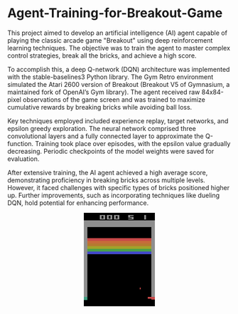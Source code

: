 # Agent-Training-for-Breakout-Game

This project aimed to develop an artificial intelligence (AI) agent capable of playing the classic arcade game "Breakout" using deep reinforcement learning techniques. The objective was to train the agent to master complex control strategies, break all the bricks, and achieve a high score.

To accomplish this, a deep Q-network (DQN) architecture was implemented with the stable-baselines3 Python library. The Gym Retro environment simulated the Atari 2600 version of Breakout (Breakout V5 of Gymnasium, a maintained fork of OpenAI’s Gym library). The agent received raw 84x84-pixel observations of the game screen and was trained to maximize cumulative rewards by breaking bricks while avoiding ball loss.

Key techniques employed included experience replay, target networks, and epsilon greedy exploration. The neural network comprised three convolutional layers and a fully connected layer to approximate the Q-function. Training took place over episodes, with the epsilon value gradually decreasing. Periodic checkpoints of the model weights were saved for evaluation.

After extensive training, the AI agent achieved a high average score, demonstrating proficiency in breaking bricks across multiple levels. However, it faced challenges with specific types of bricks positioned higher up. Further improvements, such as incorporating techniques like dueling DQN, hold potential for enhancing performance.

<p align="center">
  <img src="https://github.com/MelvinMo/AI_Course_Archive/blob/main/Final%20Project/breakout.gif" alt="GIF" />
</p>
